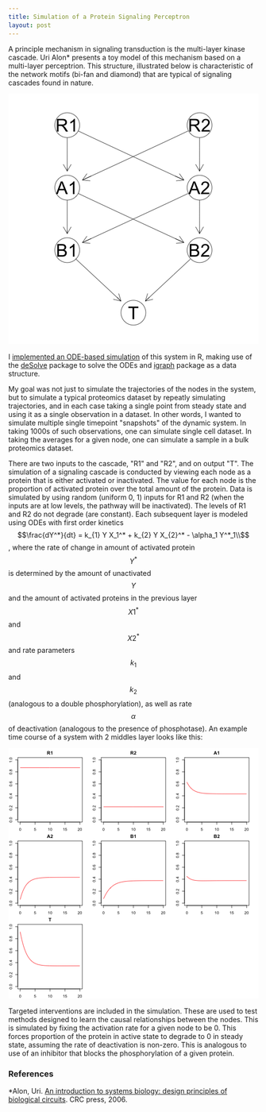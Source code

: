 ```yaml
---
title: Simulation of a Protein Signaling Perceptron
layout: post
---
```




A principle mechanism in signaling transduction is the multi-layer kinase cascade.  Uri Alon* presents a toy model of this mechanism based on a multi-layer perceptrion.  This structure, illustrated below is characteristic of the network motifs (bi-fan and diamond) that are typical of signaling cascades found in nature. 



![plot of chunk perceptronGraphPlot](/assets/figure/perceptronGraphPlot.png) 

I [implemented an ODE-based simulation](https://gist.github.com/osazuwa223/d554d77f237bc1e4eae5) of this system in R, making use of the [deSolve](http://cran.r-project.org/web/packages/deSolve/index.html) package to solve the ODEs and [igraph](http://igraph.org/r/) package as a data structure.  

<!--break-->

My goal was not just to simulate the trajectories of the nodes in the system, but to simulate a typical proteomics dataset by repeatly simulating trajectories, and in each case taking a single point from steady state and using it as a single observation in a dataset.  In other words, I wanted to simulate multiple single timepoint "snapshots" of the dynamic system.  In taking 1000s of such observations, one can simulate single cell dataset.  In taking the averages for a given node, one can simulate a sample in a bulk proteomics dataset.

There are two inputs to the cascade, "R1" and "R2", and on output "T".  The simulation of a signaling cascade is conducted by viewing each node as a protein that is either activated or inactivated.  The value for each node is the proportion of activated protein over the total amount of the protein.  Data is simulated by using random (uniform 0, 1) inputs for R1 and R2 (when the inputs are at low levels, the pathway will be inactivated).  The levels of R1 and R2 do not degrade (are constant).  Each subsequent layer is modeled using ODEs with first order kinetics $$\frac{dY^*}{dt} = k_{1} Y X_1^* + k_{2} Y X_{2}^* - \alpha_1 Y^*_1\\$$, where the rate of change in amount of activated protein $$Y^*$$ is determined by the amount of unactivated $$Y$$ and the amount of activated proteins in the previous layer $$X1^*$$ and $$X2^*$$ and rate parameters $$k_1$$ and $$k_2$$ (analogous to a double phosphorylation), as well as rate $$\alpha$$ of deactivation (analogous to the presence of phosphotase).  An example time course of a system with 2 middles layer looks like this:

![plot of chunk testParams](/assets/figure/testParams.png) 

Targeted interventions are included in the simulation.  These are used to test methods designed to learn the causal relationships between the nodes.  This is simulated by fixing the activation rate for a given node to be 0.  This forces proportion of the protein in active state to degrade to 0 in steady state, assuming the rate of deactivation is non-zero.  This is analogous to use of an inhibitor that blocks the phosphorylation of a given protein.

### References

*Alon, Uri. [An introduction to systems biology: design principles of biological circuits](http://books.google.com/books/about/An_Introduction_to_Systems_Biology.html?id=MWXdQgAACAAJ). CRC press, 2006.
